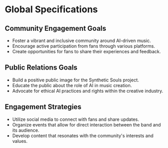 # Global Specifications

## Community Engagement Goals
- Foster a vibrant and inclusive community around AI-driven music.
- Encourage active participation from fans through various platforms.
- Create opportunities for fans to share their experiences and feedback.

## Public Relations Goals
- Build a positive public image for the Synthetic Souls project.
- Educate the public about the role of AI in music creation.
- Advocate for ethical AI practices and rights within the creative industry.

## Engagement Strategies
- Utilize social media to connect with fans and share updates.
- Organize events that allow for direct interaction between the band and its audience.
- Develop content that resonates with the community's interests and values.
